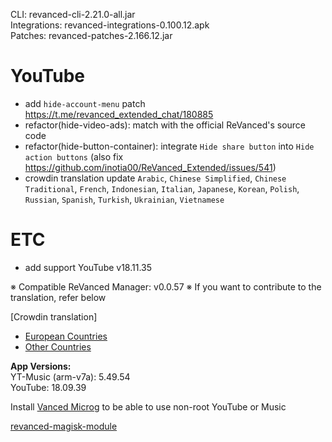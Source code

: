 CLI: revanced-cli-2.21.0-all.jar  
Integrations: revanced-integrations-0.100.12.apk  
Patches: revanced-patches-2.166.12.jar  

YouTube
==
- add `hide-account-menu` patch https://t.me/revanced_extended_chat/180885
- refactor(hide-video-ads): match with the official ReVanced's source code
- refactor(hide-button-container): integrate `Hide share button` into `Hide action buttons` (also fix https://github.com/inotia00/ReVanced_Extended/issues/541)
- crowdin translation update
`Arabic`, `Chinese Simplified`, `Chinese Traditional`, `French`, `Indonesian`, `Italian`, `Japanese`, `Korean`, `Polish`, `Russian`, `Spanish`, `Turkish`, `Ukrainian`, `Vietnamese`


ETC
==
- add support YouTube v18.11.35


※ Compatible ReVanced Manager: v0.0.57
※ If you want to contribute to the translation, refer below

[Crowdin translation]
- [European Countries](https://crowdin.com/project/revancedextendedeu)
- [Other Countries](https://crowdin.com/project/revancedextended)
  
**App Versions:**  
YT-Music (arm-v7a): 5.49.54  
YouTube: 18.09.39  

Install [Vanced Microg](https://github.com/TeamVanced/VancedMicroG/releases) to be able to use non-root YouTube or Music  

[revanced-magisk-module](https://github.com/j-hc/revanced-magisk-module)  
